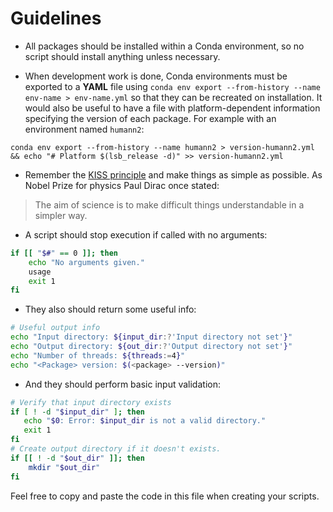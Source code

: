 # Guidelines

- All packages should be installed within a Conda environment, so no
script should install anything unless necessary.

- When development work is done, Conda environments must be exported to a
 **YAML** file using `conda env export --from-history --name env-name > env-name.yml` so that
they can be recreated on installation. It would also be useful to have a
file with platform-dependent information specifying the version of each
package. For example with an environment named `humann2`:  
```
conda env export --from-history --name humann2 > version-humann2.yml && echo "# Platform $(lsb_release -d)" >> version-humann2.yml
```

- Remember the [KISS principle](https://en.wikipedia.org/wiki/KISS_principle)
and make things as simple as possible. As Nobel Prize for physics Paul Dirac
 once stated:  
> The aim of science is to make difficult things understandable in a simpler
 way.

- A script should stop execution if called with no arguments:
```bash
if [[ "$#" == 0 ]]; then
    echo "No arguments given."
    usage
    exit 1
fi
```

- They also should return some useful info:
```bash
# Useful output info
echo "Input directory: ${input_dir:?'Input directory not set'}"
echo "Output directory: ${out_dir:?'Output directory not set'}"
echo "Number of threads: ${threads:=4}"
echo "<Package> version: $(<package> --version)"
```

- And they should perform basic input validation:
```bash
# Verify that input directory exists
if [ ! -d "$input_dir" ]; then
   echo "$0: Error: $input_dir is not a valid directory."
   exit 1
fi
# Create output directory if it doesn't exists.
if [[ ! -d "$out_dir" ]]; then
    mkdir "$out_dir"
fi
```

Feel free to copy and paste the code in this file when creating your scripts.

